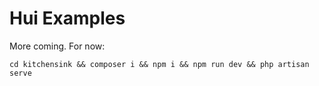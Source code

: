 # Hui Examples

More coming. For now:

`cd kitchensink && composer i && npm i && npm run dev && php artisan serve`